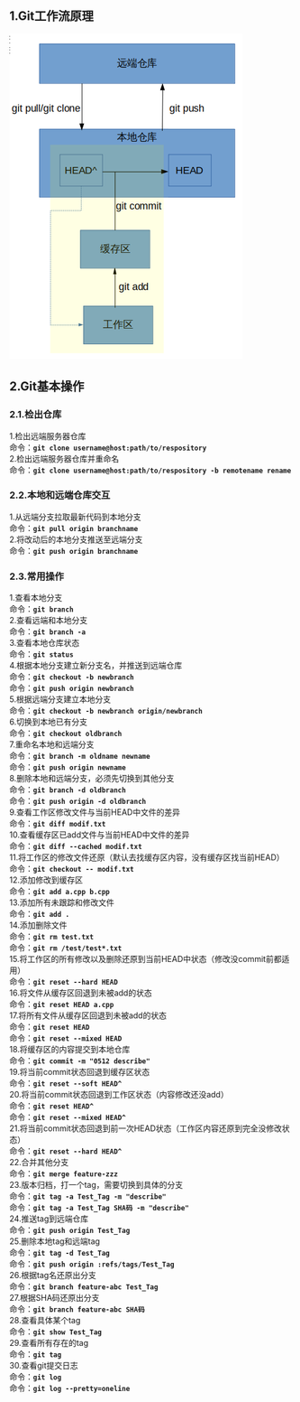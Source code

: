 ## 1.Git工作流原理

![](/images/posts/git.png)

## 2.Git基本操作
### 2.1.检出仓库
1.检出远端服务器仓库  
命令：**`git clone username@host:path/to/respository`**  
2.检出远端服务器仓库并重命名  
命令：**`git clone username@host:path/to/respository -b remotename rename`**
### 2.2.本地和远端仓库交互
1.从远端分支拉取最新代码到本地分支  
命令：**`git pull origin branchname`**  
2.将改动后的本地分支推送至远端分支  
命令：**`git push origin branchname`**
### 2.3.常用操作
1.查看本地分支  
命令：**`git branch`**  
2.查看远端和本地分支  
命令：**`git branch -a`**  
3.查看本地仓库状态  
命令：**`git status`**  
4.根据本地分支建立新分支名，并推送到远端仓库  
命令：**`git checkout -b newbranch`**  
命令：**`git push origin newbranch`**  
5.根据远端分支建立本地分支  
命令：**`git checkout -b newbranch origin/newbranch`**  
6.切换到本地已有分支  
命令：**`git checkout oldbranch`**  
7.重命名本地和远端分支  
命令：**`git branch -m oldname newname`**  
命令：**`git push origin newname`**  
8.删除本地和远端分支，必须先切换到其他分支  
命令：**`git branch -d oldbranch`**  
命令：**`git push origin -d oldbranch`**  
9.查看工作区修改文件与当前HEAD中文件的差异  
命令：**`git diff modif.txt`**  
10.查看缓存区已add文件与当前HEAD中文件的差异  
命令：**`git diff --cached modif.txt`**  
11.将工作区的修改文件还原（默认去找缓存区内容，没有缓存区找当前HEAD）  
命令：**`git checkout -- modif.txt`**  
12.添加修改到缓存区  
命令：**`git add a.cpp b.cpp`**  
13.添加所有未跟踪和修改文件  
命令：**`git add .`**  
14.添加删除文件  
命令：**`git rm test.txt`**  
命令：**`git rm /test/test*.txt`**  
15.将工作区的所有修改以及删除还原到当前HEAD中状态（修改没commit前都适用）  
命令：**`git reset --hard HEAD`**  
16.将文件从缓存区回退到未被add的状态  
命令：**`git reset HEAD a.cpp`**  
17.将所有文件从缓存区回退到未被add的状态  
命令：**`git reset HEAD`**  
命令：**`git reset --mixed HEAD`**  
18.将缓存区的内容提交到本地仓库  
命令：**`git commit -m "0512 describe"`**  
19.将当前commit状态回退到缓存区状态  
命令：**`git reset --soft HEAD^`**  
20.将当前commit状态回退到工作区状态（内容修改还没add）  
命令：**`git reset HEAD^`**  
命令：**`git reset --mixed HEAD^`**  
21.将当前commit状态回退到前一次HEAD状态（工作区内容还原到完全没修改状态）  
命令：**`git reset --hard HEAD^`**  
22.合并其他分支  
命令：**`git merge feature-zzz`**  
23.版本归档，打一个tag，需要切换到具体的分支  
命令：**`git tag -a Test_Tag -m "describe"`**  
命令：**`git tag -a Test_Tag SHA码 -m "describe"`**  
24.推送tag到远端仓库  
命令：**`git push origin Test_Tag`**  
25.删除本地tag和远端tag  
命令：**`git tag -d Test_Tag`**  
命令：**`git push origin :refs/tags/Test_Tag`**  
26.根据tag名还原出分支  
命令：**`git branch feature-abc Test_Tag`**  
27.根据SHA码还原出分支  
命令：**`git branch feature-abc SHA码`**  
28.查看具体某个tag  
命令：**`git show Test_Tag`**  
29.查看所有存在的tag  
命令：**`git tag`**  
30.查看git提交日志  
命令：**`git log`**  
命令：**`git log --pretty=oneline`**  